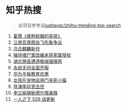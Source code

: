# 知乎热搜

> 此项目参考自[justjavac/zhihu-trending-top-search](https://github.com/justjavac/zhihu-trending-top-search/blob/main/utils.ts)

<!-- BEGIN -->
  <!-- 最后更新时间:Fri Aug 13 2021 06:12:52 GMT+0000 (Coordinated Universal Time) -->
  1. [霍尊《披荆斩棘的哥哥》](https://www.zhihu.com/search?q=霍尊)
1. [江南百景图岳飞形象争议](https://www.zhihu.com/search?q=江南百景图)
1. [乌合麒麟新作](https://www.zhihu.com/search?q=乌合麒麟)
1. [操场埋尸案改编未获家属授权](https://www.zhihu.com/search?q=操场埋尸案)
1. [湖北随县遭遇极端强降雨](https://www.zhihu.com/search?q=湖北暴雨)
1. [永劫无间全面开服](https://www.zhihu.com/search?q=永劫无间)
1. [华为平板教育优惠](https://www.zhihu.com/search?q=华为平板)
1. [女孩在宠物店用门夹死小猫](https://www.zhihu.com/search?q=女孩虐猫)
1. [导演李前宽去世](https://www.zhihu.com/search?q=李前宽)
1. [李兰娟揭秘德尔塔毒株](https://www.zhihu.com/search?q=德尔塔)
1. [一人之下 539 话更新](https://www.zhihu.com/search?q=一人之下)
  <!-- END -->